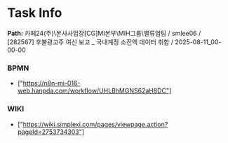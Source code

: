 # Task Info

**Path:** 카페24(주)\본사사업장\[CG]MI본부\MIH그룹\밸류업팀 / smlee06 / [282567] 후불광고주 여신 보고 _ 국내계정 소진액 데이터 취합 / 2025-08-11_00-00-00

### BPMN
- ["https://n8n-mi-016-web.hanpda.com/workflow/UHLBhMGNS62aH8DC"]

### WIKI
- ["https://wiki.simplexi.com/pages/viewpage.action?pageId=2753734303"]

